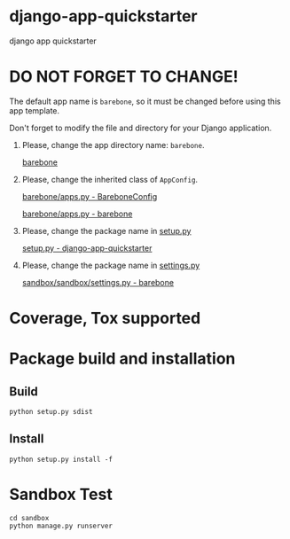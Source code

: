 # django-app-quickstarter
django app quickstarter

# DO NOT FORGET TO CHANGE!
The default app name is `barebone`, so it must be changed before using this app template.

Don't forget to modify the file and directory for your Django application.

1. Please, change the app directory name: `barebone`.

    [barebone](barebone)

2. Please, change the inherited class of `AppConfig`.

    [barebone/apps.py - BareboneConfig](barebone/apps.py#L5)
    
    [barebone/apps.py - barebone](barebone/apps.py#L6)

3. Please, change the package name in [setup.py](setup.py)

    [setup.py - django-app-quickstarter](setup.py#L9)
    
4. Please, change the package name in [settings.py](sandbox/sandbox/settings.py)

    [sandbox/sandbox/settings.py - barebone](sandbox/sandbox/settings.py#40)

# Coverage, Tox supported

# Package build and installation
## Build
```
python setup.py sdist
```

## Install
```
python setup.py install -f
```

# Sandbox Test
```
cd sandbox
python manage.py runserver
```